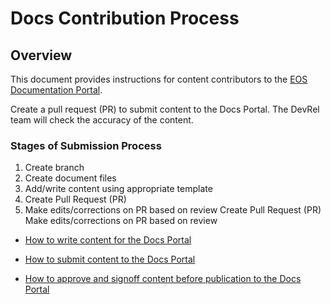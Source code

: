 

# Docs Contribution Process

## Overview
This document provides instructions for content contributors to the [EOS Documentation Portal](https://docs.eosnetwork.com).

Create a pull request (PR) to submit content to the Docs Portal. The DevRel team will check the accuracy of the content.




### Stages of Submission Process
1. Create branch
2. Create document files
3. Add/write content using appropriate template
4. Create Pull Request (PR)
5. Make edits/corrections on PR based on review
Create Pull Request (PR)
Make edits/corrections on PR based on review
* [How to write content for the Docs Portal](/processes/how-to-write-content-for-the-EOS-Documentation-Portal.md)

* [How to submit content to the Docs Portal](processes/how-to-submit-content-to-the-EOS-documentation-portal.md)
* [How to approve and signoff content before publication to the Docs Portal](processes/how-to-approve-and-signoff-content-before-publication-to-the-EOS-Documentation-Portal.md)

